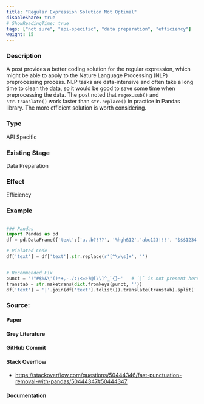 ```yaml
---
title: "Regular Expression Solution Not Optimal"
disableShare: true
# ShowReadingTime: true
tags: ["not sure", "api-specific", "data preparation", "efficiency"]
weight: 15
---
```


### Description

A post provides a better coding solution for the regular expression, which might be able to apply to the Nature Language Processing (NLP) preprocessing process. NLP tasks are data-intensive and often take a long time to clean the data, so it would be good to save some time when preprocessing the data. The post noted that `regex.sub()` and `str.translate()` work faster than `str.replace()` in practice in Pandas library. The more efficient solution is worth considering.

### Type

API Specific

### Existing Stage

Data Preparation

### Effect

Efficiency

### Example

```python

### Pandas
import Pandas as pd
df = pd.DataFrame({'text':['a..b?!??', '%hgh&12','abc123!!!', '$$$1234']})

# Violated Code
df['text'] = df['text'].str.replace(r'[^\w\s]+', '')


# Recommended Fix
punct = '!"#$%&\'()*+,-./:;<=>?@[\\]^_`{}~'   # `|` is not present here
transtab = str.maketrans(dict.fromkeys(punct, ''))
df['text'] = '|'.join(df['text'].tolist()).translate(transtab).split('|')


```

### Source:

#### Paper 
#### Grey Literature

#### GitHub Commit

#### Stack Overflow
- https://stackoverflow.com/questions/50444346/fast-punctuation-removal-with-pandas/50444347#50444347

#### Documentation

